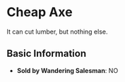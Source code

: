 # Cheap Axe

It can cut lumber, but nothing else.

## Basic Information

- **Sold by Wandering Salesman**: NO